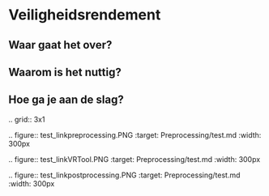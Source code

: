 Veiligheidsrendement
============================================


Waar gaat het over?
-------------------------------------------

Waarom is het nuttig?
-------------------------------------------

Hoe ga je aan de slag?
-------------------------------------------


.. grid:: 3x1

   .. figure:: test_linkpreprocessing.PNG
      :target: Preprocessing/test.md
      :width: 300px
   
   .. figure:: test_linkVRTool.PNG
      :target: Preprocessing/test.md
      :width: 300px
   
   .. figure:: test_linkpostprocessing.PNG
      :target: Preprocessing/test.md
      :width: 300px

